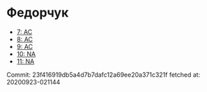 # Федорчук
- [7: AC](7.md)
- [8: AC](8.md)
- [9: AC](9.md)
- [10: NA](10.md)
- [11: NA](11.md)

Commit: 23f416919db5a4d7b7dafc12a69ee20a371c321f
 fetched at: 20200923-021144
